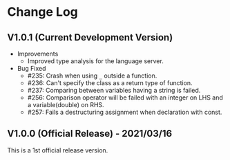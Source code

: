 # Change Log

## V1.0.1 (Current Development Version)

*   Improvements
    *   Improved type analysis for the language server.
*   Bug Fixed
    *   #235: Crash when using `_` outside a function.
    *   #236: Can't specify the class as a return type of function.
    *   #237: Comparing between variables having a string is failed.
    *   #256: Comparison operator will be failed with an integer on LHS and a variable(double) on RHS.
    *   #257: Fails a destructuring assignment when declaration with const.

## V1.0.0 (Official Release) - 2021/03/16

This is a 1st official release version.
